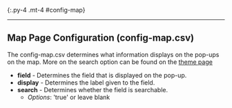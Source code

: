 {:.py-4 .mt-4 #config-map}
***

## Map Page Configuration (config-map.csv)

The config-map.csv determines what information displays on the pop-ups on the map. More on the search option can be found on the [theme page](theme.html#map-page)

- **field** - Determines the field that is displayed on the pop-up. 
- **display** - Determines the label given to the field. 
- **search** - Determines whether the field is searchable. 
    - *Options*: 'true' or leave blank